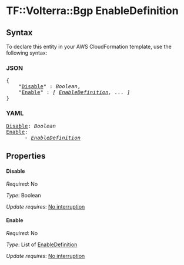 # TF::Volterra::Bgp EnableDefinition

## Syntax

To declare this entity in your AWS CloudFormation template, use the following syntax:

### JSON

<pre>
{
    "<a href="#disable" title="Disable">Disable</a>" : <i>Boolean</i>,
    "<a href="#enable" title="Enable">Enable</a>" : <i>[ <a href="enabledefinition.md">EnableDefinition</a>, ... ]</i>
}
</pre>

### YAML

<pre>
<a href="#disable" title="Disable">Disable</a>: <i>Boolean</i>
<a href="#enable" title="Enable">Enable</a>: <i>
      - <a href="enabledefinition.md">EnableDefinition</a></i>
</pre>

## Properties

#### Disable

_Required_: No

_Type_: Boolean

_Update requires_: [No interruption](https://docs.aws.amazon.com/AWSCloudFormation/latest/UserGuide/using-cfn-updating-stacks-update-behaviors.html#update-no-interrupt)

#### Enable

_Required_: No

_Type_: List of <a href="enabledefinition.md">EnableDefinition</a>

_Update requires_: [No interruption](https://docs.aws.amazon.com/AWSCloudFormation/latest/UserGuide/using-cfn-updating-stacks-update-behaviors.html#update-no-interrupt)

